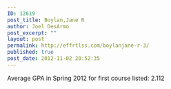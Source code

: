 ```yaml
---
ID: 12619
post_title: Boylan,Jane R
author: Joel DesArmo
post_excerpt: ""
layout: post
permalink: http://effrtlss.com/boylanjane-r-3/
published: true
post_date: 2012-11-02 20:52:35
---
```

<p>Average GPA in Spring 2012 for first course listed: 2.112</p>